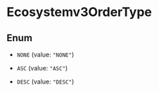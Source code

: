 

# Ecosystemv3OrderType

## Enum


* `NONE` (value: `"NONE"`)

* `ASC` (value: `"ASC"`)

* `DESC` (value: `"DESC"`)



